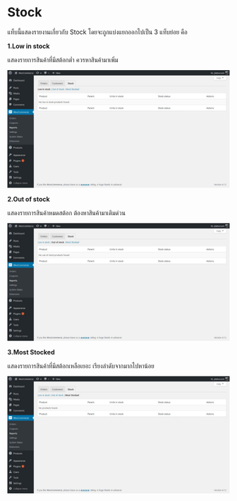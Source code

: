 # Stock

แท็บนี้แสดงรายงานเกี่ยวกับ Stock โดยจะถูกแบ่งแยกออกไปเป็น 3 แท็บย่อย คือ

**1.Low in stock**

แสดงรายการสินค้าที่มีสต้อกต่ำ ควรหาสินค้ามาเพิ่ม

![](/assets/2017-02-06_14-10-44.jpg)

**2.Out of stock**

แสดงรายการสินค้าหมดสต้อก ต้องหาสินค้ามาเติมด่วน

![](/assets/2017-02-06_14-20-35.jpg)

**3.Most Stocked**

แสดงรายการสินค้าที่มีสต้อกเหลือเยอะ เรียงลำดับจากมากไปหาน้อย

![](/assets/2017-02-06_14-20-46.jpg)

